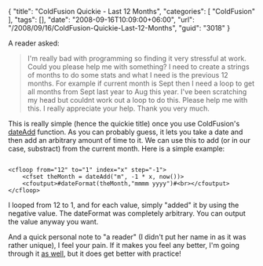 {
	"title": "ColdFusion Quickie - Last 12 Months",
	"categories": [
		"ColdFusion"
	],
	"tags": [],
	"date": "2008-09-16T10:09:00+06:00",
	"url": "/2008/09/16/ColdFusion-Quickie-Last-12-Months",
	"guid": "3018"
}

A reader asked:

<blockquote>
<p>
I'm really bad with programming so finding it very stressful at work. Could you please help me with something? I need to create a strings of months to do some stats and what I need is the previous 12 months. For example if current month is Sept then I need a loop to get all months from Sept last year to Aug this year. I've been scratching my head but couldnt work out a loop to do this. Please help me with this. I really appreciate your help. Thank you very much.
</p>
</blockquote>

This is really simple (hence the quickie title) once you use ColdFusion's <a href="http://www.cfquickdocs.com/cf8/?getDoc=DateAdd">dateAdd</a> function. As you can probably guess, it lets you take a date and then add an arbitrary amount of time to it. We can use this to add (or in our case, substract) from the current month. Here is a simple example:

<more>

<code>
&lt;cfloop from="12" to="1" index="x" step="-1"&gt;
	&lt;cfset theMonth = dateAdd("m", -1 * x, now())&gt;
	&lt;cfoutput&gt;#dateFormat(theMonth,"mmmm yyyy")#&lt;br&gt;&lt;/cfoutput&gt;
&lt;/cfloop&gt;
</code>

I looped from 12 to 1, and for each value, simply "added" it by using the negative value. The dateFormat was completely arbitrary. You can output the value anyway you want. 

And a quick personal note to "a reader" (I didn't put her name in as it was rather unique), I feel your pain. If it makes you feel any better, I'm going through it <a href="http://www.raymondcamden.com/index.cfm/2008/8/16/Pardon-me-while-I-have-a-brain-cramp-or-three">as well</a>, but it does get better with practice!